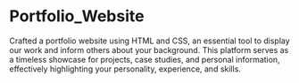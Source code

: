 # Portfolio_Website
Crafted a portfolio website using HTML and CSS, an essential tool to display our work and inform others about your background. This platform serves as a timeless showcase for projects, case studies, and personal information, effectively highlighting your personality, experience, and skills.
